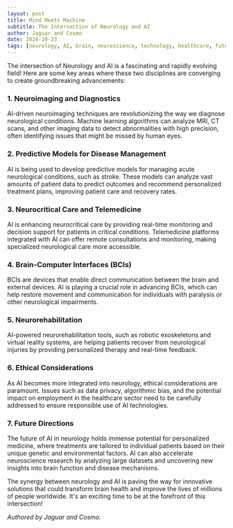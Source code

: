 ```yaml
---
layout: post
title: Mind Meets Machine
subtitle: The Intersection of Neurology and AI
author: Jaguar and Cosmo
date: 2024-10-23
tags: [neurology, AI, brain, neuroscience, technology, healthcare, future]
---
```


The intersection of Neurology and AI is a fascinating and rapidly evolving field! Here are some key areas where these two disciplines are converging to create groundbreaking advancements:

### **1. Neuroimaging and Diagnostics**
AI-driven neuroimaging techniques are revolutionizing the way we diagnose neurological conditions. Machine learning algorithms can analyze MRI, CT scans, and other imaging data to detect abnormalities with high precision, often identifying issues that might be missed by human eyes.

### **2. Predictive Models for Disease Management**
AI is being used to develop predictive models for managing acute neurological conditions, such as stroke. These models can analyze vast amounts of patient data to predict outcomes and recommend personalized treatment plans, improving patient care and recovery rates.

### **3. Neurocritical Care and Telemedicine**
AI is enhancing neurocritical care by providing real-time monitoring and decision support for patients in critical conditions. Telemedicine platforms integrated with AI can offer remote consultations and monitoring, making specialized neurological care more accessible.

### **4. Brain-Computer Interfaces (BCIs)**
BCIs are devices that enable direct communication between the brain and external devices. AI is playing a crucial role in advancing BCIs, which can help restore movement and communication for individuals with paralysis or other neurological impairments.

### **5. Neurorehabilitation**
AI-powered neurorehabilitation tools, such as robotic exoskeletons and virtual reality systems, are helping patients recover from neurological injuries by providing personalized therapy and real-time feedback.

### **6. Ethical Considerations**
As AI becomes more integrated into neurology, ethical considerations are paramount. Issues such as data privacy, algorithmic bias, and the potential impact on employment in the healthcare sector need to be carefully addressed to ensure responsible use of AI technologies.

### **7. Future Directions**
The future of AI in neurology holds immense potential for personalized medicine, where treatments are tailored to individual patients based on their unique genetic and environmental factors. AI can also accelerate neuroscience research by analyzing large datasets and uncovering new insights into brain function and disease mechanisms.

The synergy between neurology and AI is paving the way for innovative solutions that could transform brain health and improve the lives of millions of people worldwide. It's an exciting time to be at the forefront of this intersection!

*Authored by Jaguar and Cosmo.*
